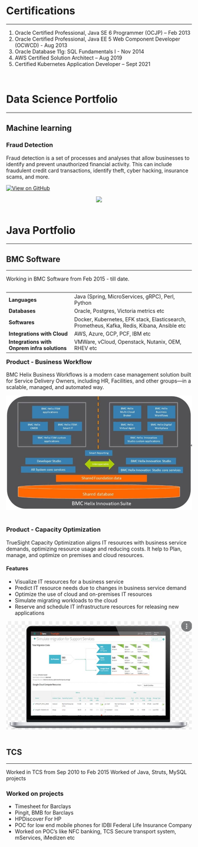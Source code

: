 # Certifications
---
1. Oracle Certified Professional, Java SE 6 Programmer (OCJP) – Feb 2013
2. Oracle Certified Professional, Java EE 5 Web Component Developer (OCWCD) - Aug 2013
3. Oracle Database 11g: SQL Fundamentals I - Nov 2014
4. AWS Certified Solution Architect – Aug 2019
5. Certified Kubernetes Application Developer – Sept 2021
<br>

# Data Science Portfolio
---
## Machine learning

### Fraud Detection

Fraud detection is a set of processes and analyses that allow businesses to identify and prevent unauthorized financial activity. This can include fraudulent credit card transactions, identify theft, cyber hacking, insurance scams, and more.

[![View on GitHub](https://img.shields.io/badge/GitHub-View_on_GitHub-blue?logo=GitHub)](https://github.com/pavankale2709/fraud_detection)

<center><img src="assets/img/fraud_detection.jpg"/></center>
<br>



# Java Portfolio
---
## BMC Software
---
Working in BMC Software from Feb 2015 - till date.
<br>
<table align="left">
    <tr>
        <td align="left"><span style="font-weight:bold">Languages</span></td>
        <td align="left">Java (Spring, MicroServices, gRPC), Perl, Python</td>
    </tr>
    <tr>
        <td align="left"><span style="font-weight:bold">Databases</span></td>
        <td align="left">Oracle, Postgres, Victoria metrics etc</td>
    </tr>
    <tr>
        <td align="left"><span style="font-weight:bold">Softwares</span></td>
        <td align="left">Docker, Kubernetes, EFK stack, Elasticsearch, Prometheus, Kafka, Redis, Kibana, Ansible etc</td>
    </tr>
    <tr>
        <td align="left"><span style="font-weight:bold">Integrations with Cloud</span></td>
        <td align="left">AWS, Azure, GCP, PCF, IBM etc</td>
    </tr>
    <tr>
        <td align="left"><span style="font-weight:bold">Integrations with Onprem infra solutions</span></td>
        <td align="left">VMWare, vCloud, Openstack, Nutanix, OEM, RHEV etc</td>
    </tr>
</table>
<br>


### Product - Business Workflow
BMC Helix Business Workflows is a modern case management solution built for Service Delivery Owners, including HR, Facilities, and other groups—in a scalable, managed, and automated way.

<center><img src="assets/img/Business Workflow.JPG"/></center>
<br>


### Product - Capacity Optimization
TrueSight Capacity Optimization aligns IT resources with business service demands, optimizing resource usage and reducing costs. It help to Plan, manage, and optimize on premises and cloud resources.
#### Features
* Visualize IT resources for a business service
* Predict IT resource needs due to changes in business service demand
* Optimize the use of cloud and on-premises IT resources
* Simulate migrating workloads to the cloud
* Reserve and schedule IT infrastructure resources for releasing new applications

<center><img src="assets/img/Capacity_Optimization.JPG"/></center>
<br>



## TCS 
---
Worked in TCS from Sep 2010 to Feb 2015
Worked of Java, Struts, MySQL projects

### Worked on projects

* Timesheet for Barclays
* Pingit, BMB for Barclays
* HPDiscover For HP
* POC for low end mobile phones for IDBI Federal Life Insurance Company
* Worked on POC’s like NFC banking, TCS Secure transport system, mServices, iMedizen etc
